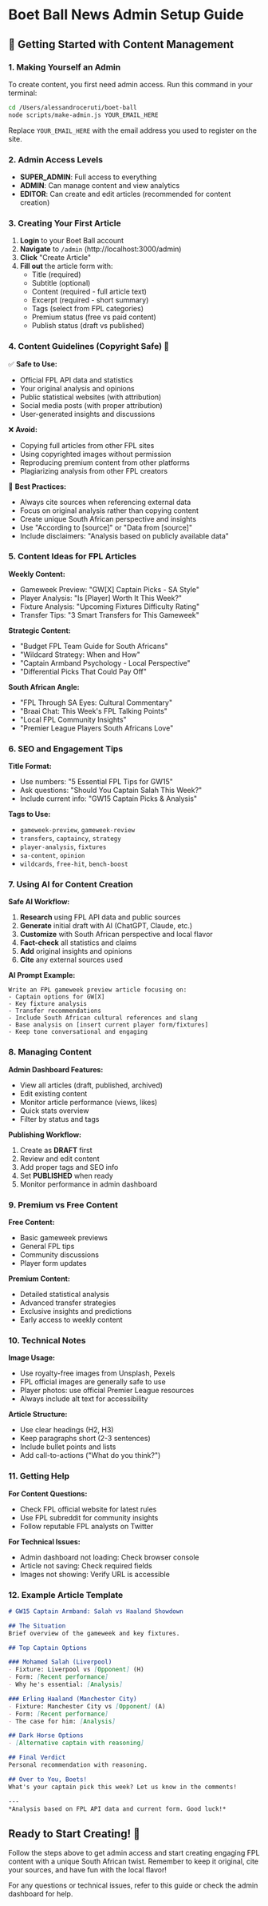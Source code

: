 # Boet Ball News Admin Setup Guide

## 🚀 Getting Started with Content Management

### 1. Making Yourself an Admin

To create content, you first need admin access. Run this command in your terminal:

```bash
cd /Users/alessandroceruti/boet-ball
node scripts/make-admin.js YOUR_EMAIL_HERE
```

Replace `YOUR_EMAIL_HERE` with the email address you used to register on the site.

### 2. Admin Access Levels

- **SUPER_ADMIN**: Full access to everything
- **ADMIN**: Can manage content and view analytics  
- **EDITOR**: Can create and edit articles (recommended for content creation)

### 3. Creating Your First Article

1. **Login** to your Boet Ball account
2. **Navigate** to `/admin` (http://localhost:3000/admin)
3. **Click** "Create Article" 
4. **Fill out** the article form with:
   - Title (required)
   - Subtitle (optional)
   - Content (required - full article text)
   - Excerpt (required - short summary)
   - Tags (select from FPL categories)
   - Premium status (free vs paid content)
   - Publish status (draft vs published)

### 4. Content Guidelines (Copyright Safe) 📝

✅ **Safe to Use:**
- Official FPL API data and statistics
- Your original analysis and opinions
- Public statistical websites (with attribution)
- Social media posts (with proper attribution)
- User-generated insights and discussions

❌ **Avoid:**
- Copying full articles from other FPL sites
- Using copyrighted images without permission
- Reproducing premium content from other platforms
- Plagiarizing analysis from other FPL creators

🎯 **Best Practices:**
- Always cite sources when referencing external data
- Focus on original analysis rather than copying content
- Create unique South African perspective and insights
- Use "According to [source]" or "Data from [source]" 
- Include disclaimers: "Analysis based on publicly available data"

### 5. Content Ideas for FPL Articles

**Weekly Content:**
- Gameweek Preview: "GW[X] Captain Picks - SA Style" 
- Player Analysis: "Is [Player] Worth It This Week?"
- Fixture Analysis: "Upcoming Fixtures Difficulty Rating"
- Transfer Tips: "3 Smart Transfers for This Gameweek"

**Strategic Content:**
- "Budget FPL Team Guide for South Africans"
- "Wildcard Strategy: When and How"
- "Captain Armband Psychology - Local Perspective"  
- "Differential Picks That Could Pay Off"

**South African Angle:**
- "FPL Through SA Eyes: Cultural Commentary"
- "Braai Chat: This Week's FPL Talking Points"
- "Local FPL Community Insights"
- "Premier League Players South Africans Love"

### 6. SEO and Engagement Tips

**Title Format:**
- Use numbers: "5 Essential FPL Tips for GW15"
- Ask questions: "Should You Captain Salah This Week?"
- Include current info: "GW15 Captain Picks & Analysis"

**Tags to Use:**
- `gameweek-preview`, `gameweek-review`
- `transfers`, `captaincy`, `strategy` 
- `player-analysis`, `fixtures`
- `sa-content`, `opinion`
- `wildcards`, `free-hit`, `bench-boost`

### 7. Using AI for Content Creation

**Safe AI Workflow:**
1. **Research** using FPL API data and public sources
2. **Generate** initial draft with AI (ChatGPT, Claude, etc.)
3. **Customize** with South African perspective and local flavor
4. **Fact-check** all statistics and claims
5. **Add** original insights and opinions
6. **Cite** any external sources used

**AI Prompt Example:**
```
Write an FPL gameweek preview article focusing on:
- Captain options for GW[X]  
- Key fixture analysis
- Transfer recommendations
- Include South African cultural references and slang
- Base analysis on [insert current player form/fixtures]
- Keep tone conversational and engaging
```

### 8. Managing Content

**Admin Dashboard Features:**
- View all articles (draft, published, archived)
- Edit existing content
- Monitor article performance (views, likes)
- Quick stats overview
- Filter by status and tags

**Publishing Workflow:**
1. Create as **DRAFT** first
2. Review and edit content
3. Add proper tags and SEO info
4. Set **PUBLISHED** when ready
5. Monitor performance in admin dashboard

### 9. Premium vs Free Content

**Free Content:** 
- Basic gameweek previews
- General FPL tips
- Community discussions
- Player form updates

**Premium Content:**
- Detailed statistical analysis
- Advanced transfer strategies  
- Exclusive insights and predictions
- Early access to weekly content

### 10. Technical Notes

**Image Usage:**
- Use royalty-free images from Unsplash, Pexels
- FPL official images are generally safe to use
- Player photos: use official Premier League resources
- Always include alt text for accessibility

**Article Structure:**
- Use clear headings (H2, H3)
- Keep paragraphs short (2-3 sentences)
- Include bullet points and lists
- Add call-to-actions ("What do you think?")

### 11. Getting Help

**For Content Questions:**
- Check FPL official website for latest rules
- Use FPL subreddit for community insights
- Follow reputable FPL analysts on Twitter

**For Technical Issues:**
- Admin dashboard not loading: Check browser console
- Article not saving: Check required fields
- Images not showing: Verify URL is accessible

### 12. Example Article Template

```markdown
# GW15 Captain Armband: Salah vs Haaland Showdown

## The Situation
Brief overview of the gameweek and key fixtures.

## Top Captain Options

### Mohamed Salah (Liverpool)
- Fixture: Liverpool vs [Opponent] (H)
- Form: [Recent performance]
- Why he's essential: [Analysis]

### Erling Haaland (Manchester City)  
- Fixture: Manchester City vs [Opponent] (A)
- Form: [Recent performance]
- The case for him: [Analysis]

## Dark Horse Options
- [Alternative captain with reasoning]

## Final Verdict
Personal recommendation with reasoning.

## Over to You, Boets!
What's your captain pick this week? Let us know in the comments!

---
*Analysis based on FPL API data and current form. Good luck!*
```

## Ready to Start Creating! 🚀

Follow the steps above to get admin access and start creating engaging FPL content with a unique South African twist. Remember to keep it original, cite your sources, and have fun with the local flavor!

For any questions or technical issues, refer to this guide or check the admin dashboard for help.
